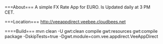 ===About===
A simple FX Rate App for EURO. Is Updated daily at 3 PM CET. 

===Location===
http://veeappdirect.veebee.cloudbees.net

====Build===
mvn clean -U gwt:clean compile gwt:resources gwt:compile package -DskipTests=true -Dgwt.module=com.vee.appdirect.VeeAppDirect